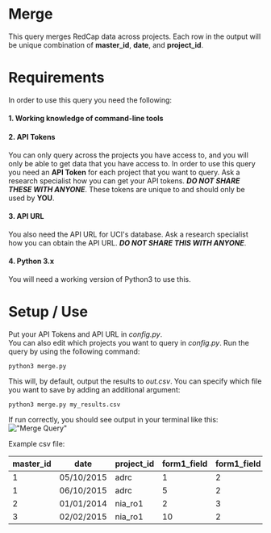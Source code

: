 # Merge
This query merges RedCap data across projects. Each row in the output will be unique combination of **master_id**, **date**, and **project_id**. 

# Requirements
In order to use this query you need the following:

#### 1. Working knowledge of command-line tools
#### 2. API Tokens
You can only query across the projects you have access to, and you will only be able to get data that you have access to. In order to use this query you need an **API Token** for each project that you want to query. Ask a research specialist how you can get your API tokens. **_DO NOT SHARE THESE WITH ANYONE_**. These tokens are unique to and should only be used by **YOU**.
#### 3. API URL
You also need the API URL for UCI's database. Ask a research specialist how you can obtain the API URL. **_DO NOT SHARE THIS WITH ANYONE_**.
#### 4. Python 3.x
You will need a working version of Python3 to use this.

# Setup / Use
Put your API Tokens and API URL in _config.py_.  
You can also edit which projects you want to query in _config.py_.
Run the query by using the following command:
```
python3 merge.py
```
This will, by default, output the results to _out.csv_.
You can specify which file you want to save by adding an additional argument:
```
python3 merge.py my_results.csv 
```
If run correctly, you should see output in your terminal like this:
!["Merge Query"](https://raw.githubusercontent.com/Yassalab/RedCapQueries/master/images/merge_example.png)

Example csv file:

| master_id | date       | project_id | form1_field | form1_field | form2_field | form2_field |
|-----------|------------|------------|-------------|-------------|-------------|-------------|
| 1         | 05/10/2015 | adrc       | 1           | 2           | 1           | 0           |
| 1         | 06/10/2015 | adrc       | 5           | 2           | 1           | 0           |
| 2         | 01/01/2014 | nia_ro1    | 2           | 3           | 0           | 0           |
| 3         | 02/02/2015 | nia_ro1    | 10          | 2           | 1           | 1           |
